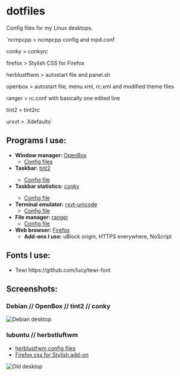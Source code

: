 # dotfiles

Config files for my Linux desktops.

`ncmpcpp       >   ncmpcpp config and mpd.conf

conky         >   conkyrc

firefox       >   Stylish CSS for Firefox

herblustftwm  >   autostart file and panel.sh

openbox       >   autostart file, menu.xml, rc.xml and modified theme files

ranger        >   rc.conf with basically one edited line

tint2         >   tint2rc

urxvt         >   .Xdefaults`

## Programs I use:

<ul>
  <li><b>Window manager:</b> <a href="https://wiki.archlinux.org/index.php/openbox">OpenBox</a>
    <ul>
      <li><a href="openbox/">Config files</a></li>
    </ul>
 </li>
 <li><b>Taskbar:</b> <a href="https://wiki.archlinux.org/index.php/tint2">tint2</a></li>
   <ul>
    <li><a href="tint2/">Config file</a></li>
   </ul>
 </li>
  <li><b>Taskbar statistics:</b> <a href="https://wiki.archlinux.org/index.php/conky">conky</a></li>
   <ul>
     <li><a href="conky/">Config file</a></li>
   </ul>
 </li>
  <li><b>Terminal emulator:</b> <a href="https://wiki.archlinux.org/index.php/Rxvt-unicode">rxvt-unicode</a>
    <ul>
      <li><a href="urxvt/.Xdefaults">Config file</a></li>
    </ul>
 </li>
 <li><b>File manager:</b> <a href="https://wiki.archlinux.org/index.php/ranger">ranger</a>
    <ul>
      <li><a href="ranger/rc.conf">Config file</a></li>
    </ul>
 </li>
 <li><b>Web browser:</b> <a href="https://wiki.archlinux.org/index.php/Firefox">Firefox</a>
    <ul>
    <li><b>Add-ons I use:</b> uBlock origin, HTTPS everywhere, NoScript</li>
    </ul>
 </li>
</ul>


## Fonts I use:

<ul>
  <li>Tewi https://github.com/lucy/tewi-font</li>
</ul>


## Screenshots:

### Debian // OpenBox // tint2 // conky

<img src="https://my.mixtape.moe/hjevtj.png" alt="Debian desktop" title="Debian desktop" />

### lubuntu // herbstluftwm
<ul>
  <li><a href="herbstluftwm/">herblustfwm config files</a></li>
  <li><a href="firefox/firefox-css-twily">Firefox css for Stylish add-on</a></li>
</ul>
<img src="https://my.mixtape.moe/etclbu.png" alt="Old desktop" title="Old desktop" />
